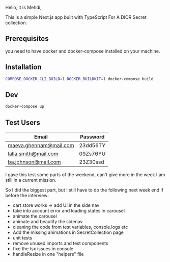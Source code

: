 Hello, it is Mehdi,

This is a simple Next.js app built with TypeScript For A DIOR Secret collection.

## Prerequisites

you need to have docker and docker-compose installed on your machine.

## Installation

```zsh
COMPOSE_DOCKER_CLI_BUILD=1 DOCKER_BUILDKIT=1 docker-compose build
```

## Dev

```zsh
docker-compose up
```

## Test Users

| Email                  | Password |
| ---------------------- | -------- |
| maeva.ghennam@mail.com | 23dd56TY |
| lalla.smith@mail.com   | 09Zs76YU |
| ba.johnson@mail.com    | 23Z30ssd |

<!--👉  reste à faire  -->

I gave this test some parts of the weekend, can't give more in the week I am still in a current mission.

So I did the biggest part, but I still have to do the following next week end if before the interview:

- cart store works => add UI in the side nav
- take into account error and loading states in carousel
- animate the carousel
- animate and beautify the sidenav
- cleaning the code from test variables, console.logs etc
- Add the missing animations in SecretCollection page
- unit tests
- remove unused imports and test components
- fixe the tsx issues in console
- handleResize in one "helpers" file
<!-- -------------------------- -->
